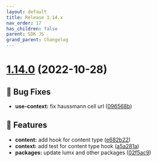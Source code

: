 ```yaml
---
layout: default
title: Release 1.14.x
nav_order: 17
has_children: false
parent: SDK JS
grand_parent: Changelog
---
```


# [1.14.0](https://github.com/lumapps/lumapps-sdk-js/compare/v1.13.0...v1.14.0) (2022-10-28)


## 🐛 Bug Fixes

- **use-context:** fix haussmann cell url ([096568b](https://github.com/lumapps/lumapps-sdk-js/commit/096568b8dd228729ea43763b390752c5eb1a9284))


## 🚀 Features

- **content:** add hook for content type ([e682b22](https://github.com/lumapps/lumapps-sdk-js/commit/e682b22790af8198bf403576e1ebabed43e3f6fa))
- **context:** add test for content type hook ([a5a281a](https://github.com/lumapps/lumapps-sdk-js/commit/a5a281a99c50b327286d996c33c53ea1723b8a07))
- **packages:** update lumx and other packages ([02f5ac9](https://github.com/lumapps/lumapps-sdk-js/commit/02f5ac93fbfdc7ab93bd938e5724ce3c0f2d16cc))